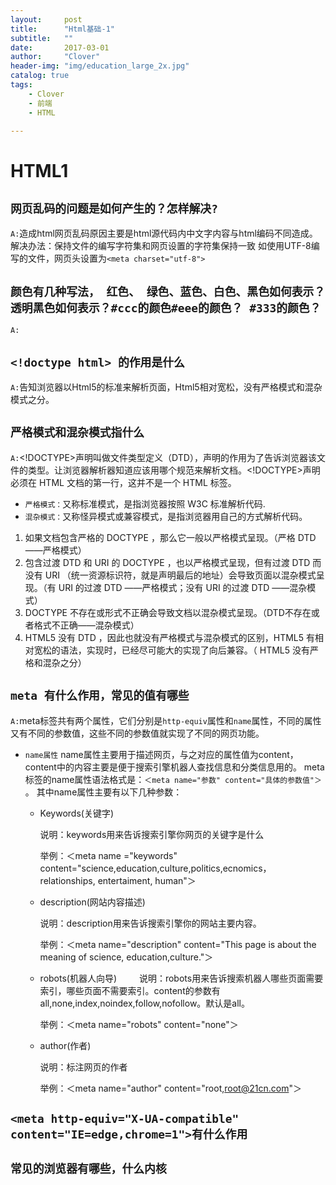 ```yaml
---
layout:     post
title:      "Html基础-1"
subtitle:   ""
date:       2017-03-01
author:     "Clover"
header-img: "img/education_large_2x.jpg"
catalog: true
tags:
    - Clover
    - 前端
    - HTML

---
```


# HTML1

## `网页乱码的问题是如何产生的？怎样解决?`
`A:`造成html网页乱码原因主要是html源代码内中文字内容与html编码不同造成。解决办法：保持文件的编写字符集和网页设置的字符集保持一致 如使用UTF-8编写的文件，网页头设置为`<meta charset="utf-8">`

## `颜色有几种写法， 红色、 绿色、蓝色、白色、黑色如何表示？ 透明黑色如何表示？#ccc的颜色#eee的颜色？ #333的颜色？`
`A:`

## `<!doctype html> 的作用是什么`
`A:`告知浏览器以Html5的标准来解析页面，Html5相对宽松，没有严格模式和混杂模式之分。

## `严格模式和混杂模式指什么`
`A:`<!DOCTYPE>声明叫做文件类型定义（DTD），声明的作用为了告诉浏览器该文件的类型。让浏览器解析器知道应该用哪个规范来解析文档。<!DOCTYPE>声明必须在 HTML 文档的第一行，这并不是一个 HTML 标签。

* `严格模式：`又称标准模式，是指浏览器按照 W3C 标准解析代码.
* `混杂模式：`又称怪异模式或兼容模式，是指浏览器用自己的方式解析代码。

1. 如果文档包含严格的 DOCTYPE ，那么它一般以严格模式呈现。（严格 DTD ——严格模式） 
2. 包含过渡 DTD 和 URI 的 DOCTYPE ，也以严格模式呈现，但有过渡 DTD 而没有 URI （统一资源标识符，就是声明最后的地址）会导致页面以混杂模式呈现。（有 URI 的过渡 DTD ——严格模式；没有 URI 的过渡 DTD ——混杂模式） 
3. DOCTYPE 不存在或形式不正确会导致文档以混杂模式呈现。（DTD不存在或者格式不正确——混杂模式）
4. HTML5 没有 DTD ，因此也就没有严格模式与混杂模式的区别，HTML5 有相对宽松的语法，实现时，已经尽可能大的实现了向后兼容。（ HTML5 没有严格和混杂之分）


## `meta 有什么作用，常见的值有哪些`
`A:`meta标签共有两个属性，它们分别是`http-equiv`属性和`name`属性，不同的属性又有不同的参数值，这些不同的参数值就实现了不同的网页功能。

* `name属性`
name属性主要用于描述网页，与之对应的属性值为content，content中的内容主要是便于搜索引擎机器人查找信息和分类信息用的。
    meta标签的name属性语法格式是：`＜meta name="参数" content="具体的参数值"＞` 。
    其中name属性主要有以下几种参数：

    * Keywords(关键字)
    
    	说明：keywords用来告诉搜索引擎你网页的关键字是什么
    
    	举例：＜meta name ="keywords" content="science,education,culture,politics,ecnomics，relationships, entertaiment, human"＞

	* description(网站内容描述)
		
        说明：description用来告诉搜索引擎你的网站主要内容。
        
		举例：＜meta name="description" content="This page is about the meaning of science, education,culture."＞

	* robots(机器人向导)
　　
		说明：robots用来告诉搜索机器人哪些页面需要索引，哪些页面不需要索引。content的参数有all,none,index,noindex,follow,nofollow。默认是all。
       
		举例：＜meta name="robots" content="none"＞
	* author(作者)
		
        说明：标注网页的作者
        
		举例：＜meta name="author" content="root,root@21cn.com"＞

## `<meta http-equiv="X-UA-compatible" content="IE=edge,chrome=1">有什么作用`

## `常见的浏览器有哪些，什么内核`